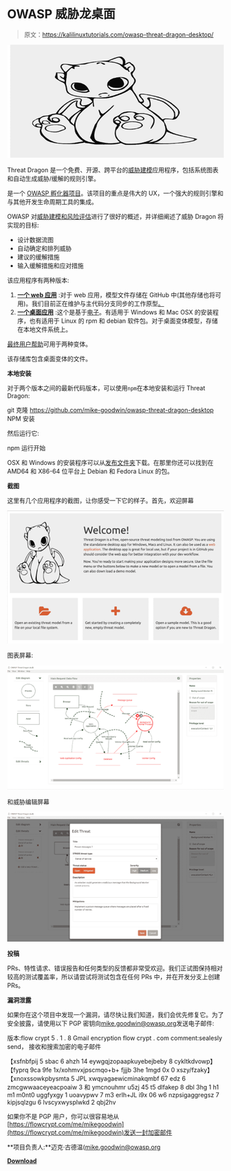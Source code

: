 # OWASP 威胁龙桌面

> 原文：<https://kalilinuxtutorials.com/owasp-threat-dragon-desktop/>

[![OWASP Threat Dragon Desktop](img//c85cc2d5198d241f816311ce01233daf.png "OWASP Threat Dragon Desktop")](https://1.bp.blogspot.com/-sd6GJziiUOs/XxQlWnxbxkI/AAAAAAAAG6c/WmVIwplUxsono5VTx3e1wg400ZKLfCo_QCLcBGAsYHQ/s1600/Threat%2BDragon-2%25281%2529.png)

Threat Dragon 是一个免费、开源、跨平台的[威胁建模](https://owasp.org/www-community/Threat_Modeling)应用程序，包括系统图表和自动生成威胁/缓解的规则引擎。

是一个 [OWASP 孵化器项目](https://owasp.org/www-project-threat-dragon/)。该项目的重点是伟大的 UX，一个强大的规则引擎和与其他开发生命周期工具的集成。

OWASP 对[威胁建模和风险评估](https://owasp.org/www-community/Application_Threat_Modeling)进行了很好的概述，并详细阐述了威胁 Dragon 将实现的目标:

*   设计数据流图
*   自动确定和排列威胁
*   建议的缓解措施
*   输入缓解措施和应对措施

该应用程序有两种版本:

1.  [**一个 web 应用**](https://github.com/mike-goodwin/owasp-threat-dragon) :对于 web 应用，模型文件存储在 GitHub 中(其他存储也将可用)。我们目前正在维护与主代码分支同步的工作原型[。](https://threatdragon.org)
2.  [**一个桌面应用**](https://github.com/mike-goodwin/owasp-threat-dragon-desktop) :这个是基于[电子](https://electron.atom.io/)。有适用于 Windows 和 Mac OSX 的安装程序，也有适用于 Linux 的 rpm 和 debian 软件包。对于桌面变体模型，存储在本地文件系统上。

[最终用户帮助](http://docs.threatdragon.org/)可用于两种变体。

该存储库包含桌面变体的文件。

**本地安装**

对于两个版本之间的最新代码版本，可以使用`npm`在本地安装和运行 Threat Dragon:

git 克隆 https://github.com/mike-goodwin/owasp-threat-dragon-desktop
NPM 安装

然后运行它:

npm 运行开始

OSX 和 Windows 的安装程序可以从[发布文件夹](https://github.com/mike-goodwin/owasp-threat-dragon-desktop/releases)下载。在那里你还可以找到在 AMD64 和 X86-64 位平台上 Debian 和 Fedora Linux 的包。

**截图**

这里有几个应用程序的截图，让你感受一下它的样子。首先，欢迎屏幕

![](img//6e98a23b3806d00371f39676c8e80ea5.png)

图表屏幕:

![](img//9f72d9c8d2ec62e636c2fffcbdc67043.png)

和威胁编辑屏幕

![](img//ce8dd8d24152c9b0859a4cc60aa28e90.png)

**投稿**

PRs、特性请求、错误报告和任何类型的反馈都非常受欢迎。我们正试图保持相对较高的测试覆盖率，所以请尝试将测试包含在任何 PRs 中，并在开发分支上创建 PRs。

**漏洞泄露**

如果你在这个项目中发现一个漏洞，请尽快让我们知道，我们会优先修复它。为了安全披露，请使用以下 PGP 密钥向[mike.goodwin@owasp.org](mailto:mike.goodwin@owasp.org)发送电子邮件:

版本:flow crypt 5 . 1 . 8 Gmail encryption flow crypt . com
comment:sealesly send， 接收和搜索加密的电子邮件

【xsfnbfpij 5 sbac 6 ahzh 14 eywgqjzopaapkuyebejbeby 8 cykltkdvowp】
【fyprq 9ca 9fe 1x/xohmvxjpscmqo+b+ fjjjb 3he 1mgd 0x 0 xszy/fzaky】【xnoxssowkpbysmta 5 JPL xwqyagaewicminakqmbf 67 edz 6 zmcgwwaaceyeacpoaiw 3 和 ymcnouhmr
u5zj 45 t5 dlfakep 8 dbl 3hg 1 h1 m1 m0nt0 uggfyxgy 1 uoavypwv 7 m3 erlh+JL
i9x 06 w6 nzpsigaggregsz 7 kipjsqlzgu 6 lvscyxwysplwkd 2 qbj2hv

如果你不是 PGP 用户，你可以很容易地从[https://flowcrypt.com/me/mikegoodwin](https://flowcrypt.com/me/mikegoodwin)发送一封加密邮件

**项目负责人:**迈克·古德温([mike.goodwin@owasp.org](mailto:mike.goodwin@owasp.org)

[**Download**](https://github.com/mike-goodwin/owasp-threat-dragon-desktop)